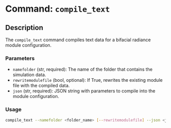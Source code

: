 # Command: `compile_text`

## Description

The `compile_text` command compiles text data for a bifacial radiance module configuration.

### Parameters

- `namefolder` (str, required): The name of the folder that contains the simulation data.
- `rewritemodulefile` (bool, optional): If True, rewrites the existing module file with the compiled data.
- `json` (str, required): JSON string with parameters to compile into the module configuration.

### Usage

```bash
compile_text --namefolder <folder_name> [--rewritemodulefile] --json <json_string>
```